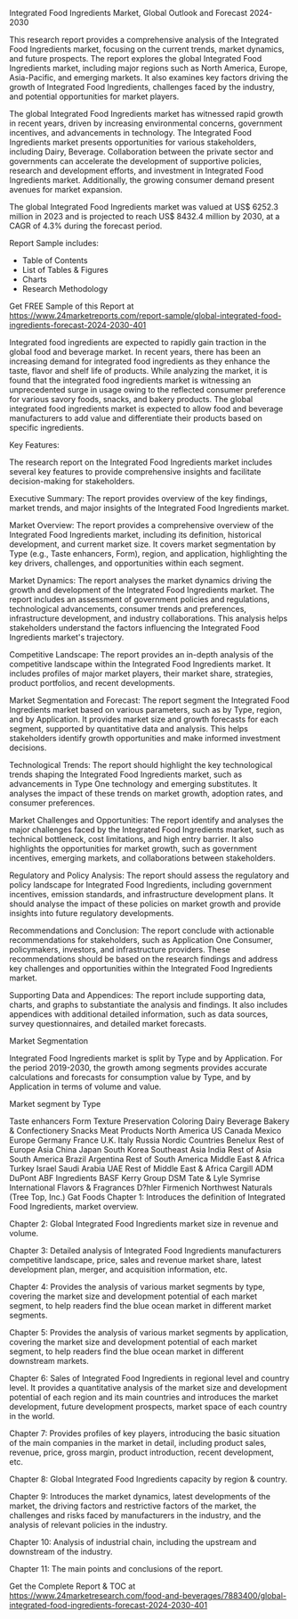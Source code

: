 Integrated Food Ingredients Market, Global Outlook and Forecast 2024-2030

This research report provides a comprehensive analysis of the Integrated Food Ingredients market, focusing on the current trends, market dynamics, and future prospects. The report explores the global Integrated Food Ingredients market, including major regions such as North America, Europe, Asia-Pacific, and emerging markets. It also examines key factors driving the growth of Integrated Food Ingredients, challenges faced by the industry, and potential opportunities for market players.

The global Integrated Food Ingredients market has witnessed rapid growth in recent years, driven by increasing environmental concerns, government incentives, and advancements in technology. The Integrated Food Ingredients market presents opportunities for various stakeholders, including Dairy, Beverage. Collaboration between the private sector and governments can accelerate the development of supportive policies, research and development efforts, and investment in Integrated Food Ingredients market. Additionally, the growing consumer demand present avenues for market expansion.

The global Integrated Food Ingredients market was valued at US$ 6252.3 million in 2023 and is projected to reach US$ 8432.4 million by 2030, at a CAGR of 4.3% during the forecast period.

Report Sample includes:
- Table of Contents
- List of Tables & Figures
- Charts
- Research Methodology

Get FREE Sample of this Report at https://www.24marketreports.com/report-sample/global-integrated-food-ingredients-forecast-2024-2030-401

Integrated food ingredients are expected to rapidly gain traction in the global food and beverage market. In recent years, there has been an increasing demand for integrated food ingredients as they enhance the taste, flavor and shelf life of products. While analyzing the market, it is found that the integrated food ingredients market is witnessing an unprecedented surge in usage owing to the reflected consumer preference for various savory foods, snacks, and bakery products. The global integrated food ingredients market is expected to allow food and beverage manufacturers to add value and differentiate their products based on specific ingredients.

Key Features:

The research report on the Integrated Food Ingredients market includes several key features to provide comprehensive insights and facilitate decision-making for stakeholders.

Executive Summary: The report provides overview of the key findings, market trends, and major insights of the Integrated Food Ingredients market.

Market Overview: The report provides a comprehensive overview of the Integrated Food Ingredients market, including its definition, historical development, and current market size. It covers market segmentation by Type (e.g., Taste enhancers, Form), region, and application, highlighting the key drivers, challenges, and opportunities within each segment.

Market Dynamics: The report analyses the market dynamics driving the growth and development of the Integrated Food Ingredients market. The report includes an assessment of government policies and regulations, technological advancements, consumer trends and preferences, infrastructure development, and industry collaborations. This analysis helps stakeholders understand the factors influencing the Integrated Food Ingredients market's trajectory.

Competitive Landscape: The report provides an in-depth analysis of the competitive landscape within the Integrated Food Ingredients market. It includes profiles of major market players, their market share, strategies, product portfolios, and recent developments.

Market Segmentation and Forecast: The report segment the Integrated Food Ingredients market based on various parameters, such as by Type, region, and by Application. It provides market size and growth forecasts for each segment, supported by quantitative data and analysis. This helps stakeholders identify growth opportunities and make informed investment decisions.

Technological Trends: The report should highlight the key technological trends shaping the Integrated Food Ingredients market, such as advancements in Type One technology and emerging substitutes. It analyses the impact of these trends on market growth, adoption rates, and consumer preferences.

Market Challenges and Opportunities: The report identify and analyses the major challenges faced by the Integrated Food Ingredients market, such as technical bottleneck, cost limitations, and high entry barrier. It also highlights the opportunities for market growth, such as government incentives, emerging markets, and collaborations between stakeholders.

Regulatory and Policy Analysis: The report should assess the regulatory and policy landscape for Integrated Food Ingredients, including government incentives, emission standards, and infrastructure development plans. It should analyse the impact of these policies on market growth and provide insights into future regulatory developments.

Recommendations and Conclusion: The report conclude with actionable recommendations for stakeholders, such as Application One Consumer, policymakers, investors, and infrastructure providers. These recommendations should be based on the research findings and address key challenges and opportunities within the Integrated Food Ingredients market.

Supporting Data and Appendices: The report include supporting data, charts, and graphs to substantiate the analysis and findings. It also includes appendices with additional detailed information, such as data sources, survey questionnaires, and detailed market forecasts.

Market Segmentation

Integrated Food Ingredients market is split by Type and by Application. For the period 2019-2030, the growth among segments provides accurate calculations and forecasts for consumption value by Type, and by Application in terms of volume and value.

Market segment by Type

Taste enhancers
Form
Texture
Preservation
Coloring
Dairy
Beverage
Bakery & Confectionery
Snacks
Meat Products
North America
US
Canada
Mexico
Europe
Germany
France
U.K.
Italy
Russia
Nordic Countries
Benelux
Rest of Europe
Asia
China
Japan
South Korea
Southeast Asia
India
Rest of Asia
South America
Brazil
Argentina
Rest of South America
Middle East & Africa
Turkey
Israel
Saudi Arabia
UAE
Rest of Middle East & Africa
Cargill
ADM
DuPont
ABF Ingredients
BASF
Kerry Group
DSM
Tate & Lyle
Symrise
International Flavors & Fragrances
D?hler
Firmenich
Northwest Naturals (Tree Top, Inc.)
Gat Foods
Chapter 1: Introduces the definition of Integrated Food Ingredients, market overview.

Chapter 2: Global Integrated Food Ingredients market size in revenue and volume.

Chapter 3: Detailed analysis of Integrated Food Ingredients manufacturers competitive landscape, price, sales and revenue market share, latest development plan, merger, and acquisition information, etc.

Chapter 4: Provides the analysis of various market segments by type, covering the market size and development potential of each market segment, to help readers find the blue ocean market in different market segments.

Chapter 5: Provides the analysis of various market segments by application, covering the market size and development potential of each market segment, to help readers find the blue ocean market in different downstream markets.

Chapter 6: Sales of Integrated Food Ingredients in regional level and country level. It provides a quantitative analysis of the market size and development potential of each region and its main countries and introduces the market development, future development prospects, market space of each country in the world.

Chapter 7: Provides profiles of key players, introducing the basic situation of the main companies in the market in detail, including product sales, revenue, price, gross margin, product introduction, recent development, etc.

Chapter 8: Global Integrated Food Ingredients capacity by region & country.

Chapter 9: Introduces the market dynamics, latest developments of the market, the driving factors and restrictive factors of the market, the challenges and risks faced by manufacturers in the industry, and the analysis of relevant policies in the industry.

Chapter 10: Analysis of industrial chain, including the upstream and downstream of the industry.

Chapter 11: The main points and conclusions of the report.

Get the Complete Report & TOC at https://www.24marketresearch.com/food-and-beverages/7883400/global-integrated-food-ingredients-forecast-2024-2030-401
